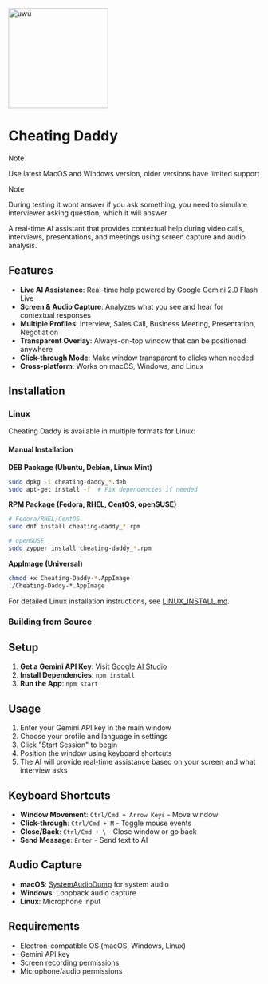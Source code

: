 <img src="/src/assets/logo.png" alt="uwu" width="200"/>

# Cheating Daddy

> [!NOTE]  
> Use latest MacOS and Windows version, older versions have limited support

> [!NOTE]  
> During testing it wont answer if you ask something, you need to simulate interviewer asking question, which it will answer

A real-time AI assistant that provides contextual help during video calls, interviews, presentations, and meetings using screen capture and audio analysis.

## Features

-   **Live AI Assistance**: Real-time help powered by Google Gemini 2.0 Flash Live
-   **Screen & Audio Capture**: Analyzes what you see and hear for contextual responses
-   **Multiple Profiles**: Interview, Sales Call, Business Meeting, Presentation, Negotiation
-   **Transparent Overlay**: Always-on-top window that can be positioned anywhere
-   **Click-through Mode**: Make window transparent to clicks when needed
-   **Cross-platform**: Works on macOS, Windows, and Linux

## Installation

### Linux

Cheating Daddy is available in multiple formats for Linux:

#### Manual Installation

**DEB Package (Ubuntu, Debian, Linux Mint)**

```bash
sudo dpkg -i cheating-daddy_*.deb
sudo apt-get install -f  # Fix dependencies if needed
```

**RPM Package (Fedora, RHEL, CentOS, openSUSE)**

```bash
# Fedora/RHEL/CentOS
sudo dnf install cheating-daddy_*.rpm

# openSUSE
sudo zypper install cheating-daddy_*.rpm
```

**AppImage (Universal)**

```bash
chmod +x Cheating-Daddy-*.AppImage
./Cheating-Daddy-*.AppImage
```

For detailed Linux installation instructions, see [LINUX_INSTALL.md](LINUX_INSTALL.md).

### Building from Source

## Setup

1. **Get a Gemini API Key**: Visit [Google AI Studio](https://aistudio.google.com/apikey)
2. **Install Dependencies**: `npm install`
3. **Run the App**: `npm start`

## Usage

1. Enter your Gemini API key in the main window
2. Choose your profile and language in settings
3. Click "Start Session" to begin
4. Position the window using keyboard shortcuts
5. The AI will provide real-time assistance based on your screen and what interview asks

## Keyboard Shortcuts

-   **Window Movement**: `Ctrl/Cmd + Arrow Keys` - Move window
-   **Click-through**: `Ctrl/Cmd + M` - Toggle mouse events
-   **Close/Back**: `Ctrl/Cmd + \` - Close window or go back
-   **Send Message**: `Enter` - Send text to AI

## Audio Capture

-   **macOS**: [SystemAudioDump](https://github.com/Mohammed-Yasin-Mulla/Sound) for system audio
-   **Windows**: Loopback audio capture
-   **Linux**: Microphone input

## Requirements

-   Electron-compatible OS (macOS, Windows, Linux)
-   Gemini API key
-   Screen recording permissions
-   Microphone/audio permissions
